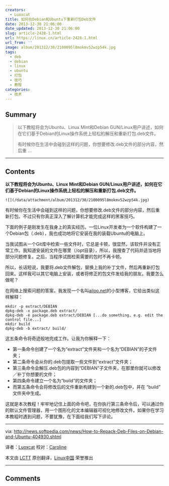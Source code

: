 ```yaml
---
creators:
  - Luoxcat
title: 如何在Debian和Ubuntu下重新打包Deb文件
date: 2013-12-30 21:06:00
date_updated: 2013-12-30 21:06:00
slug: article-2428-1.html
url: https://linux.cn/article-2428-1.html
url_from: ''
image: album/201312/30/2100095l8mokmv52wzp54k.jpg
tags:
  - deb
  - debian
  - linux
  - ubuntu
  - 打包
  - 技巧
  - 教程
categories:
  - 技术
---
```


## Summary

> 以下教程将会为Ubuntu、Linux Mint和Debian GUN/Linux用户讲述，如何在它们基于Debian的Linux操作系统上轻松的解压和重新打包.deb文件。
> 
> 有时候你在生活中会碰到这样的问题，你想要修改.deb文件的部分内容，然后重  ...

***

<!-- more -->

## Contents

**以下教程将会为Ubuntu、Linux Mint和Debian GUN/Linux用户讲述，如何在它们基于Debian的Linux操作系统上轻松的解压和重新打包.deb文件。**

`![](/data/attachment/album/201312/30/2100095l8mokmv52wzp54k.jpg)`

有时候你在生活中会碰到这样的问题，你想要修改.deb文件的部分内容，然后重新打包。不过只有你真正深入了解计算机才能完成这样的黑客技巧。

下面的例子是刚发生在我身上的真实经历。一位Linux开发者为一个软件构建了一个Debian包（.deb），我也成功地将它安装在我的装载Ubuntu的电脑上。

当我试图从一个Git库中检索一些文件时，它总是卡顿，很显然，该软件并没有正常工作。我知道安装的文件在哪里（/opt目录），所以，我搜查了代码并适当地将部分问题修复。之后，当程序试图检索需要的包时不再卡顿。

所以，长话短说，我要将.deb文件解包，替换上我的补丁文件，然后再重新打包回来。这样我可以其它电脑上安装，或者将修正的包文件发给我的朋友。我要怎么做呢？

在网络上搜索问题的答案，我发现一个名叫[ailoo.net](http://ailoo.net/2009/06/repack-a-deb-archive-with-dpkg-deb/)的小型博客，它给出类似这样解释：

```shell
mkdir -p extract/DEBIAN
dpkg-deb -x package.deb extract/
dpkg-deb -e package.deb extract/DEBIAN [...do something, e.g. edit the control file...]
mkdir build
dpkg-deb -b extract/ build/
```

这五条命令将奇迹般地完成工作。让我为你解释一下：

* 第一条命令创建了一个名为“extract”文件夹和一个名为“DEBIAN”的子文件夹；
* 第二条命令会从你的.deb包提取一些文件到“extract”文件夹；
* 第三条命令会解压.deb包的内容到“DEBIAN”子文件夹，在那里你就可以修改／补丁你想要的文件；
* 第四条命令建立一个名为“build”的文件夹；
* 而第五条命令会将修改后的文件重新构建到一个新的.deb包中，并在 “build” 文件夹中生成。

这就是本次教程！牢牢地记住上面的命令吧，在你执行第三条命令后，可以通过你的默认文件管理器，用一个图形化的文本编辑器可视化地修改文件。如果你在学习本教程时遇到问题，不要犹豫，在下面给我们写下评论。

---

via: <http://news.softpedia.com/news/How-to-Repack-Deb-Files-on-Debian-and-Ubuntu-404930.shtml>

译者：[Luoxcat](https://github.com/Luoxcat) 校对：[Caroline](https://github.com/carolinewuyan)

本文由 [LCTT](https://github.com/LCTT/TranslateProject) 原创翻译，[Linux中国](https://linux.cn/) 荣誉推出

***

## Comments
